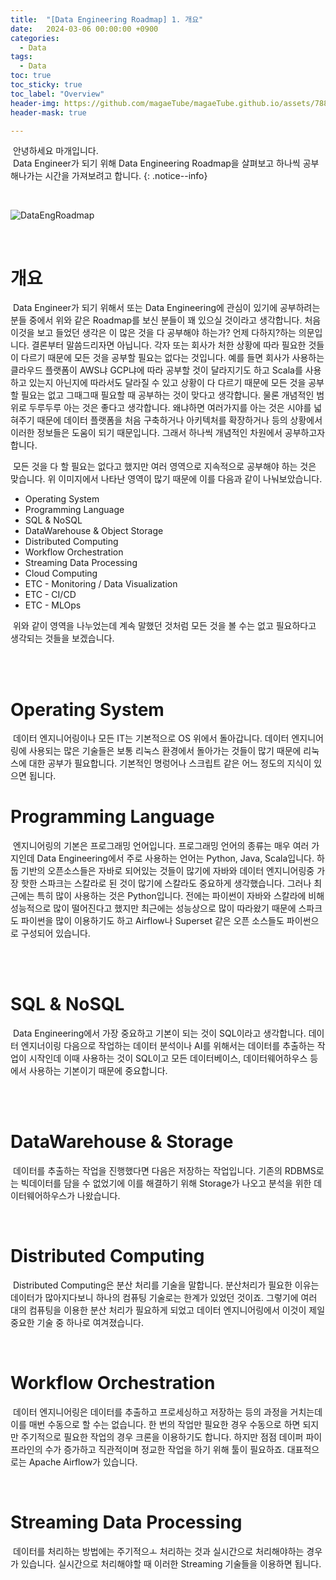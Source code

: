 ```yaml
---
title:  "[Data Engineering Roadmap] 1. 개요"
date:   2024-03-06 00:00:00 +0900
categories:
  - Data
tags:
  - Data
toc: true
toc_sticky: true
toc_label: "Overview"
header-img: https://github.com/magaeTube/magaeTube.github.io/assets/78892113/cd41dda4-ecce-48bb-b333-f7dc528df3a2
header-mask: true

---
```


&nbsp;안녕하세요 마개입니다.  
&nbsp;Data Engineer가 되기 위해 Data Engineering Roadmap을 살펴보고 하나씩 공부해나가는 시간을 가져보려고 합니다.
{: .notice--info}

<br>

![DataEngRoadmap](https://github.com/magaeTube/magaeTube.github.io/assets/78892113/cd41dda4-ecce-48bb-b333-f7dc528df3a2)

<br>

# 개요

&nbsp;Data Engineer가 되기 위해서 또는 Data Engineering에 관심이 있기에 공부하려는 분들 중에서 위와 같은 Roadmap를 보신 분들이 꽤 있으실 것이라고 생각합니다. 처음 이것을 보고 들었던 생각은 이 많은 것을 다 공부해야 하는가? 언제 다하지?하는 의문입니다. 결론부터 말씀드리자면 아닙니다. 각자 또는 회사가 처한 상황에 따라 필요한 것들이 다르기 때문에 모든 것을 공부할 필요는 없다는 것입니다. 예를 들면 회사가 사용하는 클라우드 플랫폼이 AWS냐 GCP냐에 따라 공부할 것이 달라지기도 하고 Scala를 사용하고 있는지 아닌지에 따라서도 달라질 수 있고 상황이 다 다르기 때문에 모든 것을 공부할 필요는 없고 그때그때 필요할 때 공부하는 것이 맞다고 생각합니다. 물론 개념적인 범위로 두루두루 아는 것은 좋다고 생각합니다. 왜냐하면 여러가지를 아는 것은 시야를 넓혀주기 때문에 데이터 플랫폼을 처음 구축하거나 아키텍처를 확장하거나 등의 상황에서 이러한 정보들은 도움이 되기 때문입니다. 그래서 하나씩 개념적인 차원에서 공부하고자 합니다.  

&nbsp;모든 것을 다 할 필요는 없다고 했지만 여러 영역으로 지속적으로  공부해야 하는 것은 맞습니다. 위 이미지에서 나타난 영역이 많기 때문에 이를 다음과 같이 나눠보았습니다.  

* Operating System
* Programming Language
* SQL & NoSQL
* DataWarehouse & Object Storage
* Distributed Computing
* Workflow Orchestration
* Streaming Data Processing
* Cloud Computing
* ETC - Monitoring / Data Visualization
* ETC - CI/CD
* ETC - MLOps

&nbsp;위와 같이 영역을 나누었는데 계속 말했던 것처럼 모든 것을 볼 수는 없고 필요하다고 생각되는 것들을 보겠습니다.

<br><br>

# Operating System
&nbsp;데이터 엔지니어링이나 모든 IT는 기본적으로 OS 위에서 돌아갑니다. 데이터 엔지니어링에 사용되는 많은 기술들은 보통 리눅스 환경에서 돌아가는 것들이 많기 때문에 리눅스에 대한 공부가 필요합니다. 기본적인 명렁어나 스크립트 같은 어느 정도의 지식이 있으면 됩니다.

# Programming Language
&nbsp;엔지니어링의 기본은 프로그래밍 언어입니다. 프로그래밍 언어의 종류는 매우 여러 가지인데 Data Engineering에서 주로 사용하는 언어는 Python, Java, Scala입니다. 하둡 기반의 오픈소스들은 자바로 되어있는 것들이 많기에 자바와 데이터 엔지니어링중 가장 핫한 스파크는 스칼라로 된 것이 많기에 스칼라도 중요하게 생각했습니다. 그러나 최근에는 특히 많이 사용하는 것은 Python입니다. 전에는 파이썬이 자바와 스칼라에 비해 성능적으로 많이 떨어진다고 했지만 최근에는 성능상으로 많이 따라왔기 때문에 스파크도 파이썬을 많이 이용하기도 하고 Airflow나 Superset 같은 오픈 소스들도 파이썬으로 구성되어 있습니다.

<br><br>

# SQL & NoSQL
&nbsp;Data Engineering에서 가장 중요하고 기본이 되는 것이 SQL이라고 생각합니다. 데이터 엔지너이링 다음으로 작업하는 데이터 분석이나 AI를 위해서는 데이터를 추출하는 작업이 시작인데 이때 사용하는 것이 SQL이고 모든 데이터베이스, 데이터웨어하우스 등에서 사용하는 기본이기 때문에 중요합니다.

<br><br>

# DataWarehouse & Storage
&nbsp;데이터를 추출하는 작업을 진행했다면 다음은 저장하는 작업입니다. 기존의 RDBMS로는 빅데이터를 담을 수 없었기에 이를 해결하기 위해 Storage가 나오고 분석을 위한 데이터웨어하우스가 나왔습니다. 

<br>

# Distributed Computing
&nbsp;Distributed Computing은 분산 처리를 기술을 말합니다. 분산처리가 필요한 이유는 데이터가 많아지다보니 하나의 컴퓨팅 기술로는 한계가 있었던 것이죠. 그렇기에 여러 대의 컴퓨팅을 이용한 분산 처리가 필요하게 되었고 데이터 엔지니어링에서 이것이 제일 중요한 기술 중 하나로 여겨졌습니다.

<br>

# Workflow Orchestration
&nbsp;데이터 엔지니어링은 데이터를 추출하고 프로세싱하고 저장하는 등의 과정을 거치는데 이를 매번 수동으로 할 수는 없습니다. 한 번의 작업만 필요한 경우 수동으로 하면 되지만 주기적으로 필요한 작업의 경우 크론을 이용하기도 합니다. 하지만 점점 데이퍼 파이프라인의 수가 증가하고 직관적이며 정교한 작업을 하기 위해 툴이 필요하죠. 대표적으로는 Apache Airflow가 있습니다.

<br>

# Streaming Data Processing
&nbsp;데이터를 처리하는 방법에는 주기적으ㅗ 처리하는 것과 실시간으로 처리해야하는 경우가 있습니다. 실시간으로 처리해야할 때 이러한 Streaming 기술들을 이용하면 됩니다.

<br>

